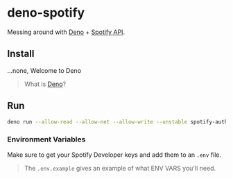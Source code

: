# deno-spotify

Messing around with [Deno](https://deno.land) + [Spotify API](https://developer.spotify.com/documentation/).

## Install

...none, Welcome to Deno

> What is [Deno](https://deno.land)?

## Run

```bash
deno run --allow-read --allow-net --allow-write --unstable spotify-auth.ts
```

### Environment Variables

Make sure to get your Spotify Developer keys and add them to an `.env` file.

> The `.env.example` gives an example of what ENV VARS you'll need.